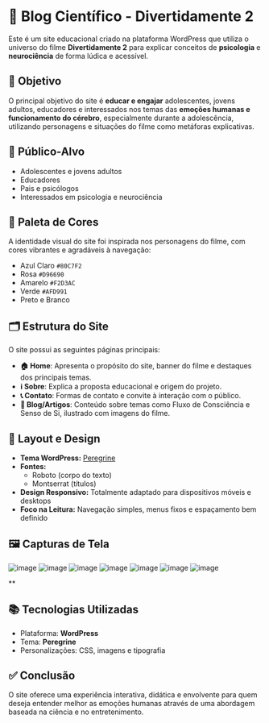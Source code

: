 # 🌈 Blog Científico - Divertidamente 2

Este é um site educacional criado na plataforma WordPress que utiliza o universo do filme **Divertidamente 2** para explicar conceitos de **psicologia** e **neurociência** de forma lúdica e acessível.

## 🎯 Objetivo

O principal objetivo do site é **educar e engajar** adolescentes, jovens adultos, educadores e interessados nos temas das **emoções humanas e funcionamento do cérebro**, especialmente durante a adolescência, utilizando personagens e situações do filme como metáforas explicativas.

## 👥 Público-Alvo

- Adolescentes e jovens adultos
- Educadores
- Pais e psicólogos
- Interessados em psicologia e neurociência

## 🎨 Paleta de Cores

A identidade visual do site foi inspirada nos personagens do filme, com cores vibrantes e agradáveis à navegação:

- Azul Claro `#80C7F2`
- Rosa `#D96690`
- Amarelo `#F2D3AC`
- Verde `#AFD991`
- Preto e Branco

## 🗂 Estrutura do Site

O site possui as seguintes páginas principais:

- **🏠 Home**: Apresenta o propósito do site, banner do filme e destaques dos principais temas.
- **ℹ️ Sobre**: Explica a proposta educacional e origem do projeto.
- **📞 Contato**: Formas de contato e convite à interação com o público.
- **📝 Blog/Artigos**: Conteúdo sobre temas como Fluxo de Consciência e Senso de Si, ilustrado com imagens do filme.

## 🎨 Layout e Design

- **Tema WordPress:** [Peregrine](https://wordpress.org/themes/peregrine/)
- **Fontes:** 
  - Roboto (corpo do texto)
  - Montserrat (títulos)
- **Design Responsivo:** Totalmente adaptado para dispositivos móveis e desktops
- **Foco na Leitura:** Navegação simples, menus fixos e espaçamento bem definido

## 🖼 Capturas de Tela

![image](https://github.com/user-attachments/assets/99bc6bc4-5aee-41e9-879c-f44e546a460f)
![image](https://github.com/user-attachments/assets/2db11d96-ff3c-4716-92f5-28f9ea641d4b)
![image](https://github.com/user-attachments/assets/0fc2bc7e-5470-4434-9c69-ca52b546668d)
![image](https://github.com/user-attachments/assets/5274555c-25db-41de-9ce6-7206cc28f10b)
![image](https://github.com/user-attachments/assets/5cb3a35f-f3b0-4a7a-80a9-ce09366779e3)
![image](https://github.com/user-attachments/assets/3f3dc4dd-088c-40be-b08a-36cf62215522)
![image](https://github.com/user-attachments/assets/4b397726-bcb0-4c29-a63d-cd0cc44c77cc)

**





## 📚 Tecnologias Utilizadas

- Plataforma: **WordPress**
- Tema: **Peregrine**
- Personalizações: CSS, imagens e tipografia

## ✅ Conclusão

O site oferece uma experiência interativa, didática e envolvente para quem deseja entender melhor as emoções humanas através de uma abordagem baseada na ciência e no entretenimento.



